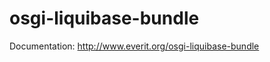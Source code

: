 osgi-liquibase-bundle
=====================

Documentation: http://www.everit.org/osgi-liquibase-bundle

